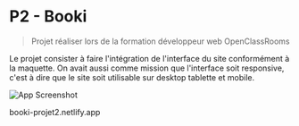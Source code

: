 
# P2 - Booki

>Projet réaliser lors de la formation développeur web OpenClassRooms

Le projet consister à faire l'intégration de l'interface du site conformément à la maquette. On avait aussi comme mission que l'interface soit responsive, c'est à dire que le site soit utilisable sur desktop tablette et mobile. 




![App Screenshot](https://user.oc-static.com/upload/2022/06/20/16557256333819_FR_1155_P3_Banner-Booki.png)


booki-projet2.netlify.app
